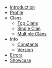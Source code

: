 - [Introduction](/README.md)
- [Profile](/profile/profile.md)
- Clans
    - [Top Clans](/clans/top_clans.md)
    - [Single Clan](/clans/single_clan.md)
    - [Multiple Clans](/clans/multiple_clans.md)
- Info
    - [Constants](/info/constants.md)
    - [Version](/info/version.md)
- [Errors](/errors.md)
- [Showcase](/showcase.md)

